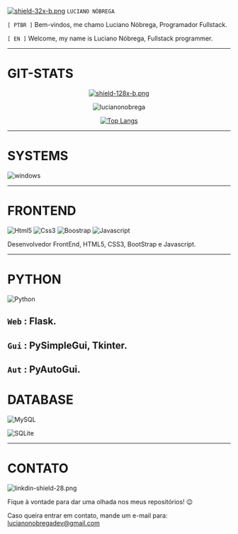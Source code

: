 [![shield-32x-b.png](https://i.postimg.cc/sDCbLmyY/shield-32x-b.png)](https://postimg.cc/rzgh0SDs) `LUCIANO NÓBREGA`

`[ PTBR ]` Bem-vindos, me chamo Luciano Nóbrega, Programador Fullstack.

`[ EN ]` Welcome, my name is Luciano Nóbrega, Fullstack programmer. 
___
# GIT-STATS

<div align="center">

[![shield-128x-b.png](https://i.postimg.cc/T3CSpXb0/shield-128x-b.png)](https://postimg.cc/21LTKM2L)

![lucianonobrega](https://github-readme-stats.vercel.app/api?username=lucianonobrega&show_icons=true&theme=radical)

[![Top Langs](https://github-readme-stats.vercel.app/api/top-langs/?username=lucianonobrega)](https://github.com/lucianonobrega/github-readme-stats)

</div>

___
# SYSTEMS

![windows](https://shields.io/badge/Windows--9cf?logo=Windows&style=social)

___
# FRONTEND
![Html5](https://img.shields.io/badge/HTML5-E34F26?style=for-the-badge&logo=html5&logoColor=white)
![Css3](https://img.shields.io/badge/CSS3-1572B6?style=for-the-badge&logo=css3&logoColor=white)
![Boostrap](https://img.shields.io/badge/Bootstrap-563D7C?style=for-the-badge&logo=bootstrap&logoColor=white)
![Javascript](https://img.shields.io/badge/JavaScript-323330?style=for-the-badge&logo=javascript&logoColor=F7DF1E)

Desenvolvedor FrontEnd, HTML5, CSS3, BootStrap e Javascript.


___
# PYTHON
![Python](https://img.shields.io/pypi/pyversions/4?color=yellow&label=Python3&logo=Python&logoColor=blue&style=for-the-badge)

## `Web` : Flask.  
## `Gui` : PySimpleGui, Tkinter.
## `Aut` : PyAutoGui.

# DATABASE
![MySQL](https://img.shields.io/badge/MySQL-07405E?style=for-the-badge&logo=mysql&logoColor=white)

![SQLite](https://img.shields.io/badge/SQLite-07405E?style=for-the-badge&logo=sqlite&logoColor=white)


___
# CONTATO
![linkdin-shield-28.png](https://i.postimg.cc/c4NshDwG/linkdin-shield-28.png)[](https://br.linkedin.com/in/luciano-n%C3%B3brega-dev)

Fique à vontade para dar uma olhada nos meus repositórios! 😉

Caso queira entrar em contato, mande um e-mail para: lucianonobregadev@gmail.com
